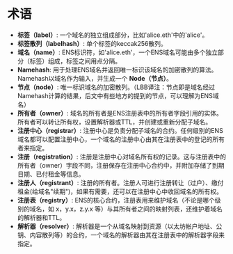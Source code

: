 # 术语

* **标签（label）**: 一个域名的独立组成部分，比如'alice.eth'中的'alice'。
* **标签散列（labelhash）**: 单个标签的keccak256散列。
* **域名（name）**: ENS标识符，如'alice.eth'，一个ENS域名可能由多个独立部分（标签）组成，标签之间用点分隔。
* **Namehash**: 用于处理ENS域名并返回唯一标识该域名的加密散列的算法。Namehash以域名作为输入，并生成一个 **Node（节点）**。
* **节点（node）**: 唯一标识域名的加密散列。（LBB译注：节点即是域名经过Namehash计算的结果，后文中有些地方的提到的节点，可以理解为ENS域名）
* **所有者（owner）**: 域名的所有者是ENS注册表中的所有者字段引用的实体。所有者可以转让所有权，设置解析器或TTL，并创建或重新分配子域名。
* **注册中心（registrar）**: 注册中心是负责分配子域名的合约。任何级别的ENS域名都可以配置注册中心，一个域名的注册中心由其在注册表中的登记的所有者来指定。
* **注册（registration）**: 注册是注册中心对域名所有权的记录。这与注册表中的所有者（owner）字段不同，注册保存在注册中心合约中，并附加存储了到期日期、已付租金等信息。
* **注册人（registrant）**: 注册的所有者。注册人可进行注册转让（过户）、缴付租金(给域名"续期")，如果有需要，还可以在注册中心中收回域名的所有权。
* **注册表（registry）**: ENS的核心合约，注册表用来维护域名（不论是哪个级别的域名，如 x，y.x，z.y.x 等）与其所有者之间的映射列表，还维护着域名的解析器和TTL。
* **解析器（resolver）**: 解析器是一个从域名映射到资源（以太坊帐户地址、公钥、内容散列等）的合约，一个域名的解析器由其在注册表中的解析器字段来指定。
